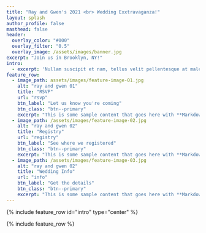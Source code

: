 ```yaml
---
title: "Ray and Gwen's 2021 <br> Wedding Exxtravaganza!"
layout: splash
author_profile: false
masthead: false
header:
  overlay_color: "#000"
  overlay_filter: "0.5"
  overlay_image: /assets/images/banner.jpg
excerpt: "Join us in Brooklyn, NY!"
intro: 
  - excerpt: 'Nullam suscipit et nam, tellus velit pellentesque at malesuada, enim eaque. Quis nulla, netus tempor in diam gravida tincidunt, *proin faucibus* voluptate felis id sollicitudin. Centered with `type="center"`'
feature_row:
  - image_path: assets/images/feature-image-01.jpg
    alt: "ray and gwen 01"
    title: "RSVP"
    url: "rsvp"
    btn_label: "Let us know you're coming"
    btn_class: "btn--primary"
    excerpt: "This is some sample content that goes here with **Markdown** formatting."
  - image_path: /assets/images/feature-image-02.jpg
    alt: "ray and gwen 02"
    title: "Registry"
    url: "registry"
    btn_label: "See where we registered"
    btn_class: "btn--primary"
    excerpt: "This is some sample content that goes here with **Markdown** formatting."
  - image_path: /assets/images/feature-image-03.jpg
    alt: "ray and gwen 02"
    title: "Wedding Info"
    url: "info"
    btn_label: "Get the details"
    btn_class: "btn--primary"
    excerpt: "This is some sample content that goes here with **Markdown** formatting."
---
```


{% include feature_row id="intro" type="center" %}

{% include feature_row %}
